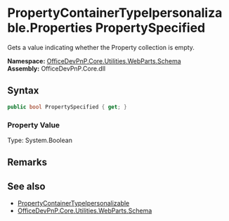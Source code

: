 # PropertyContainerTypeIpersonalizable.Properties PropertySpecified
Gets a value indicating whether the Property collection is empty.  

**Namespace:** [OfficeDevPnP.Core.Utilities.WebParts.Schema](OfficeDevPnP.Core.Utilities.WebParts.Schema.md)  
**Assembly:** OfficeDevPnP.Core.dll  
## Syntax
```C#
public bool PropertySpecified { get; }
```

### Property Value
Type: System.Boolean  

## Remarks
  
## See also
- [PropertyContainerTypeIpersonalizable](OfficeDevPnP.Core.Utilities.WebParts.Schema.PropertyContainerTypeIpersonalizable.md) 
- [OfficeDevPnP.Core.Utilities.WebParts.Schema](OfficeDevPnP.Core.Utilities.WebParts.Schema.md) 
